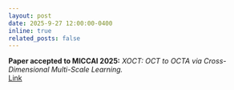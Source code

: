 ```yaml
---
layout: post
date: 2025-9-27 12:00:00-0400
inline: true
related_posts: false
---
```


**Paper accepted to MICCAI 2025:** *XOCT: OCT to OCTA via Cross-Dimensional Multi-Scale Learning.*  
[Link](https://link.springer.com/chapter/10.1007/978-3-032-04965-0_65)
